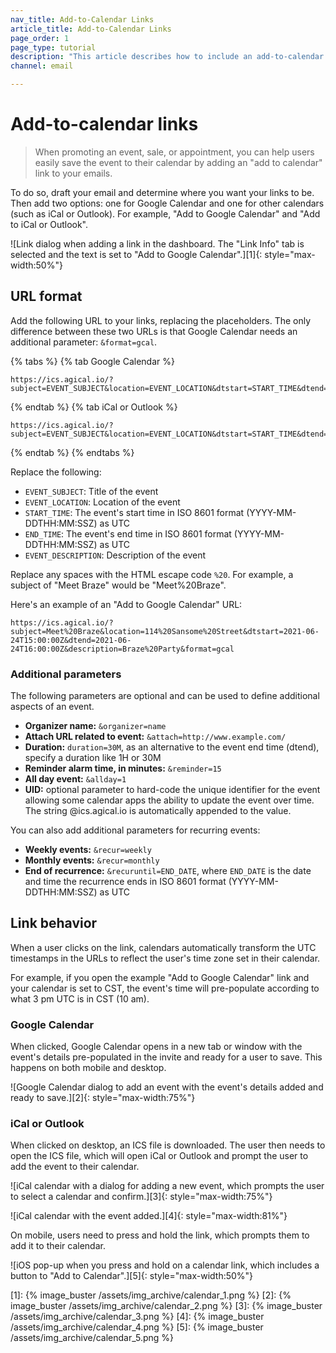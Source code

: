 ```yaml
---
nav_title: Add-to-Calendar Links
article_title: Add-to-Calendar Links
page_order: 1
page_type: tutorial
description: "This article describes how to include an add-to-calendar link in your email campaigns."
channel: email

---
```


# Add-to-calendar links

> When promoting an event, sale, or appointment, you can help users easily save the event to their calendar by adding an "add to calendar" link to your emails.

To do so, draft your email and determine where you want your links to be. Then add two options: one for Google Calendar and one for other calendars (such as iCal or Outlook). For example, "Add to Google Calendar" and "Add to iCal or Outlook".

![Link dialog when adding a link in the dashboard. The "Link Info" tab is selected and the text is set to "Add to Google Calendar".][1]{: style="max-width:50%"}

## URL format

Add the following URL to your links, replacing the placeholders. The only difference between these two URLs is that Google Calendar needs an additional parameter: `&format=gcal`.

{% tabs %}
{% tab Google Calendar %}

```
https://ics.agical.io/?subject=EVENT_SUBJECT&location=EVENT_LOCATION&dtstart=START_TIME&dtend=END_TIME&description=EVENT_DESCRIPTION&format=gcal
```

{% endtab %}
{% tab iCal or Outlook %}

```
https://ics.agical.io/?subject=EVENT_SUBJECT&location=EVENT_LOCATION&dtstart=START_TIME&dtend=END_TIME&description=EVENT_DESCRIPTION
```

{% endtab %}
{% endtabs %}

Replace the following:

- `EVENT_SUBJECT`: Title of the event
- `EVENT_LOCATION`: Location of the event
- `START_TIME`: The event's start time in ISO 8601 format (YYYY-MM-DDTHH:MM:SSZ) as UTC
- `END_TIME`: The event's end time in ISO 8601 format (YYYY-MM-DDTHH:MM:SSZ) as UTC
- `EVENT_DESCRIPTION`: Description of the event

Replace any spaces with the HTML escape code `%20`. For example, a subject of "Meet Braze" would be "Meet%20Braze".

Here's an example of an "Add to Google Calendar" URL:

```
https://ics.agical.io/?subject=Meet%20Braze&location=114%20Sansome%20Street&dtstart=2021-06-24T15:00:00Z&dtend=2021-06-24T16:00:00Z&description=Braze%20Party&format=gcal
```

### Additional parameters

The following parameters are optional and can be used to define additional aspects of an event.

- **Organizer name:** `&organizer=name`
- **Attach URL related to event:** `&attach=http://www.example.com/`
- **Duration:** `duration=30M`, as an alternative to the event end time (dtend), specify a duration like 1H or 30M
- **Reminder alarm time, in minutes:** `&reminder=15`
- **All day event:** `&allday=1`
- **UID:** optional parameter to hard-code the unique identifier for the event allowing some calendar apps the ability to update the event over time. The string @ics.agical.io is automatically appended to the value.

You can also add additional parameters for recurring events:
- **Weekly events:** `&recur=weekly`
- **Monthly events:** `&recur=monthly`
- **End of recurrence:** `&recuruntil=END_DATE`, where `END_DATE` is the date and time the recurrence ends in ISO 8601 format (YYYY-MM-DDTHH:MM:SSZ) as UTC

## Link behavior

When a user clicks on the link, calendars automatically transform the UTC timestamps in the URLs to reflect the user's time zone set in their calendar.

For example, if you open the example "Add to Google Calendar" link and your calendar is set to CST, the event's time will pre-populate according to what 3 pm UTC is in CST (10 am).

### Google Calendar

When clicked, Google Calendar opens in a new tab or window with the event's details pre-populated in the invite and ready for a user to save. This happens on both mobile and desktop.

![Google Calendar dialog to add an event with the event's details added and ready to save.][2]{: style="max-width:75%"}

### iCal or Outlook

When clicked on desktop, an ICS file is downloaded. The user then needs to open the ICS file, which will open iCal or Outlook and prompt the user to add the event to their calendar.

![iCal calendar with a dialog for adding a new event, which prompts the user to select a calendar and confirm.][3]{: style="max-width:75%"}

![iCal calendar with the event added.][4]{: style="max-width:81%"}

On mobile, users need to press and hold the link, which prompts them to add it to their calendar.

![iOS pop-up when you press and hold on a calendar link, which includes a button to "Add to Calendar".][5]{: style="max-width:50%"}


[1]: {% image_buster /assets/img_archive/calendar_1.png %}
[2]: {% image_buster /assets/img_archive/calendar_2.png %}
[3]: {% image_buster /assets/img_archive/calendar_3.png %}
[4]: {% image_buster /assets/img_archive/calendar_4.png %}
[5]: {% image_buster /assets/img_archive/calendar_5.png %}